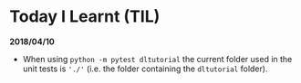 # Today I Learnt (TIL)

**2018/04/10**

* When using ``python -m pytest dltutorial`` the current folder used in the unit tests is ``'./'`` 
(i.e. the folder containing the ``dltutorial`` folder).
